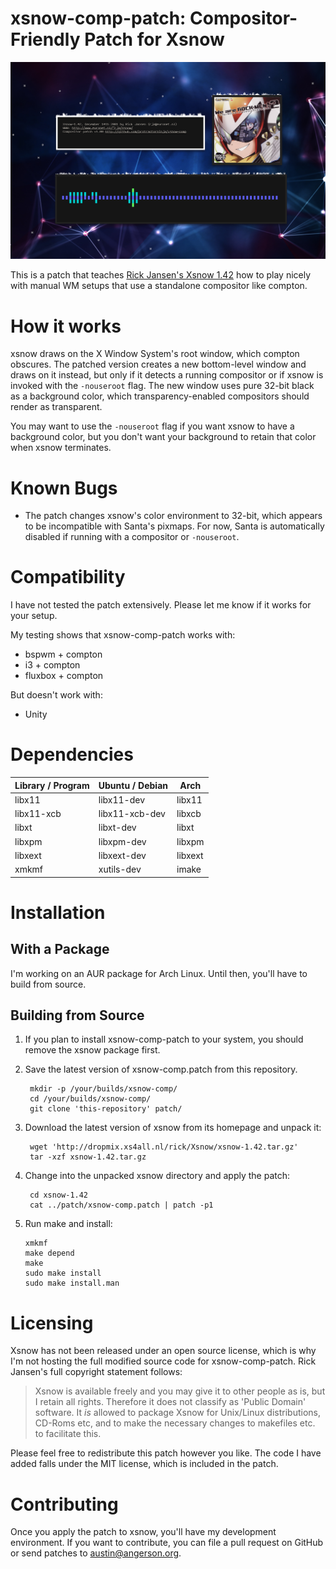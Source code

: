 xsnow-comp-patch: Compositor-Friendly Patch for Xsnow
=====================================================

![the patch in action](screenshot.png)

This is a patch that teaches [Rick Jansen's Xsnow 1.42][xsnow] how to play
nicely with manual WM setups that use a standalone compositor like compton.

[xsnow]:http://dropmix.xs4all.nl/rick/Xsnow/


How it works
============

xsnow draws on the X Window System's root window, which compton obscures.  The
patched version creates a new bottom-level window and draws on it instead, but
only if it detects a running compositor or if xsnow is invoked with the
`-nouseroot` flag. The new window uses pure 32-bit black as a background color,
which transparency-enabled compositors should render as transparent.

You may want to use the `-nouseroot` flag if you want xsnow to have
a background color, but you don't want your background to retain that color
when xsnow terminates.


Known Bugs
==========

- The patch changes xsnow's color environment to 32-bit, which appears to be
incompatible with Santa's pixmaps. For now, Santa is automatically disabled if
running with a compositor or `-nouseroot`.


Compatibility
=============

I have not tested the patch extensively. Please let me know if it works for
your setup.

My testing shows that xsnow-comp-patch works with:

- bspwm + compton
- i3 + compton
- fluxbox + compton

But doesn't work with:

- Unity


Dependencies
============

Library / Program | Ubuntu / Debian |  Arch
----------------- | --------------- | -------
     libx11       |   libx11-dev    | libx11
   libx11-xcb     | libx11-xcb-dev  | libxcb
      libxt       |    libxt-dev    |  libxt
     libxpm       |   libxpm-dev    | libxpm
     libxext      |   libxext-dev   | libxext
      xmkmf       |   xutils-dev    |  imake


Installation
============

With a Package
--------------

I'm working on an AUR package for Arch Linux. Until then, you'll have to build
from source.

Building from Source
--------------------

1. If you plan to install xsnow-comp-patch to your system, you should remove the
   xsnow package first.

2. Save the latest version of xsnow-comp.patch from this repository.

        mkdir -p /your/builds/xsnow-comp/
        cd /your/builds/xsnow-comp/
        git clone 'this-repository' patch/

3. Download the latest version of xsnow from its homepage and unpack it:

        wget 'http://dropmix.xs4all.nl/rick/Xsnow/xsnow-1.42.tar.gz'
        tar -xzf xsnow-1.42.tar.gz

4. Change into the unpacked xsnow directory and apply the patch:

        cd xsnow-1.42
        cat ../patch/xsnow-comp.patch | patch -p1

5.  Run make and install:

        xmkmf
        make depend
        make
        sudo make install
        sudo make install.man


Licensing
=========

Xsnow has not been released under an open source license, which is why I'm not
hosting the full modified source code for xsnow-comp-patch. Rick Jansen's full
copyright statement follows:


> Xsnow is available freely and you may give it to other people as is,
> but I retain all rights. Therefore it does not classify as 'Public
> Domain' software. It *is* allowed to package Xsnow for Unix/Linux 
> distributions, CD-Roms etc, and to make the necessary changes to
> makefiles etc. to facilitate this.

Please feel free to redistribute this patch however you like. The code I have
added falls under the MIT license, which is included in the patch.


Contributing
============

Once you apply the patch to xsnow, you'll have my development environment. If
you want to contribute, you can file a pull request on GitHub or send patches
to austin@angerson.org.
